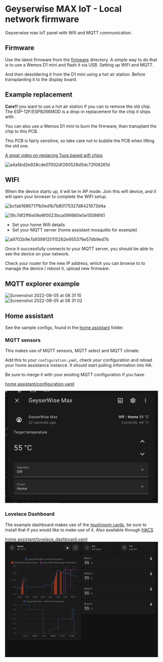 # Geyserwise MAX IoT - Local network firmware
Geyserwise max IoT panel with Wifi and MQTT communication.

## Firmware
Use the latest firmware from the [firmware](./firmware/) directory. A simple way to do that is to use a Wemos D1 mini and flash it via USB. Setting up WIFI and MQTT. 

And then desoldering it from the D1 mini using a hot air station. Before transplanting it to the display board.
## Example replacement
**Care!!** you want to use a hot air station if you can to remove the old chip. The ESP-12F/ESP8266MOD is a drop-in replacement for the chip it ships with.

You can also use a Wemos D1 mini to burn the firmware, then transplant the chip to this PCB.

This PCB is fairly sensitive, so take care not to bubble the PCB when lifting the old one.

[A great video on replacing Tuya based wifi chips](https://www.youtube.com/watch?v=d_HpkIiWC3Y&ab_channel=digiblurDIY)

![a4a5bd2e928cde07002df260528d5dc72f08261d](https://user-images.githubusercontent.com/3243014/183018265-a6c1255a-5d1d-4866-90fb-7c0b67b4b9d1.jpeg)

## WIFI
When the device starts up, it will be in AP mode. Join this wifi device, and it will open your browser to complete the WIFI setup. 

![bcfab1686717fb0ed1b7b80175327d8421673d4a](https://user-images.githubusercontent.com/3243014/183018742-6bc05e29-fab0-46b3-b8bc-b254f5ac3cf9.jpeg)

![19c7df2ff6e08e8f0023bca099860e5e15098f41](https://user-images.githubusercontent.com/3243014/183018749-933d93c7-fd7b-402e-9b3f-cb42b4a491eb.jpeg)

 - Set your home Wifi details
 - Set your MQTT server (home assistant mosquitto for example)

![a9702b9e7a9399120115262e955376e57db9ed7b](https://user-images.githubusercontent.com/3243014/183018758-35b827db-b694-406e-9929-b5eb52ad24b9.jpeg)

Once it successfully connects to your MQTT server, you should be able to see the device on your network. 

Check your router for the new IP address, which you can browse to to manage the device / reboot it, upload new firmware. 

## MQTT explorer example
![Screenshot 2022-08-05 at 08 31 10](https://user-images.githubusercontent.com/3243014/183018238-c2636b6b-c90b-44f5-bb92-38d4509a08a3.png)
![Screenshot 2022-08-05 at 08 31 02](https://user-images.githubusercontent.com/3243014/183018247-2067188f-b38c-41bf-b003-810c07d436d2.png)

## Home assistant
See the sample configs, found in the [home assistant](./home%20assistant/) folder.

### MQTT sensors
This makes use of MQTT sensors, MQTT select and MQTT climate.  

Add this to your `configuration.yaml`, check your configuration and reload your home assistance instance. It should start pulling information into HA. 

Be sure to merge it with your existing MQTT configuration if you have.

[home assistant/configuration.yaml](home%20assistant/configuration.yaml)

![MQTT Climate Integration](./home%20assistant/mqtt_climate_integration.png)

### Lovelace Dashboard

The example dashboard makes use of the [mushroom cards](https://github.com/piitaya/lovelace-mushroom), be sure to install that if you would like to make use of it. Also available through [HACS](https://hacs.xyz/)

[home assistant/lovelace_dashboard.yaml](home%20assistant/lovelace_dashboard.yaml)
![Lovelace Dashboard](./home%20assistant/lovelace_dashboard.png)
